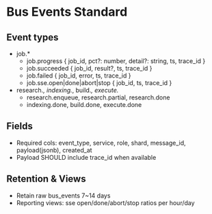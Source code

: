 # Bus Events Standard

## Event types
- job.*
  - job.progress { job_id, pct?: number, detail?: string, ts, trace_id }
  - job.succeeded { job_id, result?, ts, trace_id }
  - job.failed { job_id, error, ts, trace_id }
  - job.sse.open|done|abort|stop { job_id, ts, trace_id }
- research.*, indexing.*, build.*, execute.*
  - research.enqueue, research.partial, research.done
  - indexing.done, build.done, execute.done

## Fields
- Required cols: event_type, service, role, shard, message_id, payload(jsonb), created_at
- Payload SHOULD include trace_id when available

## Retention & Views
- Retain raw bus_events 7~14 days
- Reporting views: sse open/done/abort/stop ratios per hour/day
